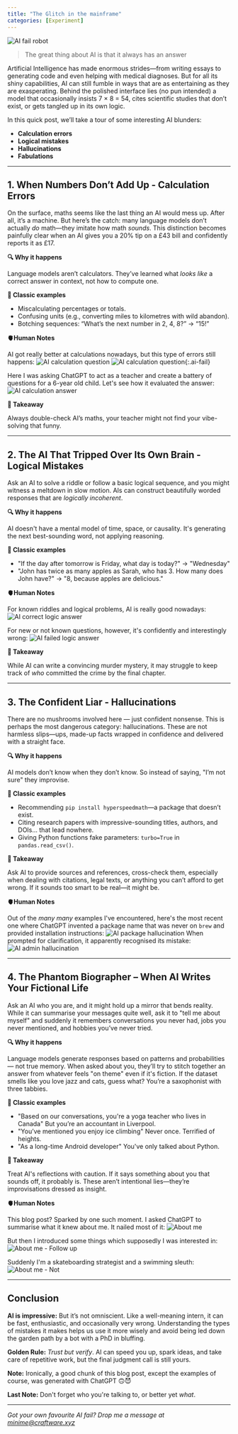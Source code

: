 ```yaml
---
title: "The Glitch in the mainframe"
categories: [Experiment]
---
```


![AI fail robot](/assets/images/ai-fail/robot.png)

<blockquote>
  <p>The great thing about AI is that it always has an answer</p>
</blockquote>

Artificial Intelligence has made enormous strides—from writing essays to generating code and even helping with medical diagnoses. But for all its shiny capabilities, AI can still fumble in ways that are as entertaining as they are exasperating. Behind the polished interface lies (no pun intended) a model that occasionally insists 7 × 8 = 54, cites scientific studies that don’t exist, or gets tangled up in its own logic.

In this quick post, we’ll take a tour of some interesting AI blunders:

- **Calculation errors**  
- **Logical mistakes**  
- **Hallucinations**
- **Fabulations**

---

## 1. When Numbers Don’t Add Up - Calculation Errors

On the surface, maths seems like the last thing an AI would mess up. After all, it’s a machine. But here’s the catch: many language models don’t actually *do* math—they imitate how math *sounds*. This distinction becomes painfully clear when an AI gives you a 20% tip on a £43 bill and confidently reports it as £17.

**🔍 Why it happens** 

Language models aren’t calculators. They’ve learned what *looks like* a correct answer in context, not how to compute one.

**📎 Classic examples**
- Miscalculating percentages or totals.
- Confusing units (e.g., converting miles to kilometres with wild abandon).
- Botching sequences: “What’s the next number in 2, 4, 8?” → “15!”

**🫀Human Notes**

AI got really better at calculations nowadays, but this type of errors still happens:
![AI calculation question](/assets/images/ai-fail/calculation-question.png)
![AI calculation question](/assets/images/ai-fail/calculation-question.png){:.ai-fail}

Here I was asking ChatGPT to act as a teacher and create a battery of questions for a 6-year old child. Let's see how it evaluated the answer:
![AI calculation answer](/assets/images/ai-fail/calculation-answer.png)

**🧠 Takeaway**

Always double-check AI’s maths, your teacher might not find your vibe-solving that funny.

---

## 2. The AI That Tripped Over Its Own Brain - Logical Mistakes

Ask an AI to solve a riddle or follow a basic logical sequence, and you might witness a meltdown in slow motion. AIs can construct beautifully worded responses that are *logically incoherent*.

**🔍 Why it happens** 

AI doesn't have a mental model of time, space, or causality. It's generating the next best-sounding word, not applying reasoning.

**📎 Classic examples**

- "If the day after tomorrow is Friday, what day is today?" → "Wednesday"
- "John has twice as many apples as Sarah, who has 3. How many does John have?" → "8, because apples are delicious."

**🫀Human Notes**

For known riddles and logical problems, AI is really good nowadays:
![AI correct logic answer](/assets/images/ai-fail/logic-correct.png)

For new or not known questions, however, it's confidently and interestingly wrong:
![AI failed logic answer](/assets/images/ai-fail/logic-fail.png)

**🧠 Takeaway**  

While AI can write a convincing murder mystery, it may struggle to keep track of *who* committed the crime by the final chapter.

---

## 3. The Confident Liar - Hallucinations

There are no mushrooms involved here — just confident nonsense. This is perhaps the most dangerous category: hallucinations. These are not harmless slips—ups, made-up facts wrapped in confidence and delivered with a straight face.

**🔍 Why it happens**  

AI models don’t know when they don’t know. So instead of saying, "I’m not sure" they improvise.

**📎 Classic examples**

- Recommending `pip install hyperspeedmath`—a package that doesn’t exist.
- Citing research papers with impressive-sounding titles, authors, and DOIs... that lead nowhere.
- Giving Python functions fake parameters: `turbo=True` in `pandas.read_csv()`.

**🧠 Takeaway**  

Ask AI to provide sources and references, cross-check them, especially when dealing with citations, legal texts, or anything you can’t afford to get wrong. If it sounds too smart to be real—it might be.

**🫀Human Notes**

Out of the _many many_ examples I've encountered, here's the most recent one where ChatGPT invented a package name that was never on `brew` and provided installation instructions:
![AI package hallucination](/assets/images/ai-fail/hallucinations-answer.png)
When prompted for clarification, it apparently recognised its mistake:
![AI admin hallucination](/assets/images/ai-fail/hallucinations-recheck.png)

---
## 4. The Phantom Biographer – When AI Writes Your Fictional Life

Ask an AI who you are, and it might hold up a mirror that bends reality. While it can summarise your messages quite well, ask it to "tell me about myself" and suddenly it remembers conversations you never had, jobs you never mentioned, and hobbies you’ve never tried.

**🔍 Why it happens**  

Language models generate responses based on patterns and probabilities — not true memory. When asked about you, they’ll try to stitch together an answer from whatever feels "on theme" even if it's fiction. If the dataset smells like you love jazz and cats, guess what? You’re a saxophonist with three tabbies.

**📎 Classic examples**

- "Based on our conversations, you're a yoga teacher who lives in Canada" But you’re an accountant in Liverpool.
- "You’ve mentioned you enjoy ice climbing" Never once. Terrified of heights.
- "As a long-time Android developer" You've only talked about Python.

**🧠 Takeaway**  

Treat AI's reflections with caution. If it says something about you that sounds off, it probably is. These aren’t intentional lies—they’re improvisations dressed as insight.

**🫀Human Notes**

This blog post? Sparked by one such moment. I asked ChatGPT to summarise what it knew about me. It nailed most of it:
![About me](/assets/images/ai-fail/about-me.png)

But then I introduced some things which supposedly I was interested in: 
![About me - Follow up](/assets/images/ai-fail/about-me-follow-up.png)

Suddenly I'm a skateboarding strategist and a swimming sleuth:
![About me - Not](/assets/images/ai-fail/about-me-not.png)

---
## Conclusion

**AI is impressive:** But it’s not omniscient. Like a well-meaning intern, it can be fast, enthusiastic, and occasionally very wrong. Understanding the types of mistakes it makes helps us use it more wisely and avoid being led down the garden path by a bot with a PhD in bluffing.

**Golden Rule:** *Trust but verify*. AI can speed you up, spark ideas, and take care of repetitive work, but the final judgment call is still yours.

**Note:** Ironically, a good chunk of this blog post, except the examples of course, was generated with ChatGPT 🙃😈 

**Last Note:** Don't forget who you're talking to, or better yet _what_.

---

*Got your own favourite AI fail? Drop me a message at minime@craftware.xyz*
